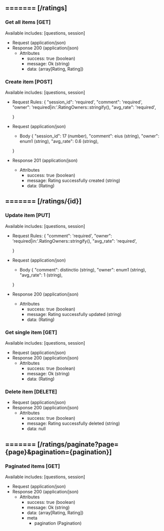 ## ======= [/ratings]

### Get all items [GET]
Available includes: [questions, session]
+ Request (application/json)
    <!-- include(request/header.md) -->
+ Response 200 (application/json)
    + Attributes         
        + success: true (boolean)
        + message: Ok (string)
        + data: (array[Rating, Rating])

<!-- include(response/401.md) -->
<!-- include(response/500.md) -->
### Create item [POST]
Available includes: [questions, session]
+ Request Rules:
    {
        "session_id": 'required',
        "comment": 'required',
        "owner": 'required|in:'.RatingOwners::stringify(),
        "avg_rate": 'required',

    }
+ Request (application/json)
    <!-- include(request/header.md) -->
    + Body
    {
            "session_id": 17 (number),
            "comment": eius (string),
            "owner": enum1 (string),
            "avg_rate": 0.6 (string),

    }
+ Response 201 (application/json)
    + Attributes         
        + success: true (boolean)
        + message: Rating successfully created (string)
        + data: (Rating)

<!-- include(response/401.md) -->
<!-- include(response/422.md) -->
<!-- include(response/500.md) -->

## ======= [/ratings/{id}]
### Update item [PUT]
Available includes: [questions, session]
<!-- include(parameters/id.md) -->
+ Request Rules:
    {
        "comment": 'required',
        "owner": 'required|in:'.RatingOwners::stringify(),
        "avg_rate": 'required',

    }
+ Request (application/json)
    <!-- include(request/header.md) -->
    + Body
    {
            "comment": distinctio (string),
            "owner": enum1 (string),
            "avg_rate": 1 (string),

    }
+ Response 200 (application/json)
    + Attributes         
        + success: true (boolean)
        + message: Rating successfully updated (string)
        + data: (Rating)

<!-- include(response/401.md) -->
<!-- include(response/404.md) -->
<!-- include(response/422.md) -->
<!-- include(response/500.md) -->
### Get single item [GET]
Available includes: [questions, session]
<!-- include(parameters/id.md) -->
+ Request (application/json)
    <!-- include(request/header.md) -->
+ Response 200 (application/json)
    + Attributes         
        + success: true (boolean)
        + message: Ok (string)
        + data: (Rating)

<!-- include(response/401.md) -->
<!-- include(response/404.md) -->
<!-- include(response/500.md) -->
### Delete item [DELETE]
<!-- include(parameters/id.md) -->
+ Request (application/json)
    <!-- include(request/header.md) -->    
+ Response 200 (application/json)
    + Attributes         
        + success: true (boolean)
        + message: Rating successfully deleted (string)
        + data: null

<!-- include(response/401.md) -->
<!-- include(response/404.md) -->
<!-- include(response/500.md) -->

## ======= [/ratings/paginate?page={page}&pagination={pagination}]
### Paginated items [GET]
Available includes: [questions, session]
<!-- include(parameters/pagination.md) -->
+ Request (application/json)
    <!-- include(request/header.md) -->
+ Response 200 (application/json)
    + Attributes         
        + success: true (boolean)
        + message: Ok (string)
        + data: (array[Rating, Rating])
        + meta
            + pagination (Pagination)

<!-- include(response/401.md) -->
<!-- include(response/500.md) -->


